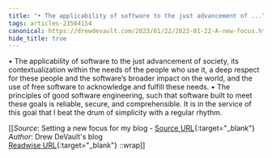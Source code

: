 ```yaml
---
title: "• The applicability of software to the just advancement of ..."
tags: articles-23564154
canonical: https://drewdevault.com/2023/01/22/2023-01-22-A-new-focus.html
hide_title: true
---
```


•   The applicability of software to the just advancement of society, its contextualization within the needs of the people who use it, a deep respect for these people and the software’s broader impact on the world, and the use of free software to acknowledge and fulfill these needs.
•   The principles of good software engineering, such that software built to meet these goals is reliable, secure, and comprehensible. It is in the service of this goal that I beat the drum of simplicity with a regular rhythm.


[[_Source_: Setting a new focus for my blog - [Source URL](https://drewdevault.com/2023/01/22/2023-01-22-A-new-focus.html){:target="_blank"}<br>
_Author_: Drew DeVault's blog<br>
[Readwise URL](https://readwise.io/open/461497553){:target="_blank"}
::wrap]]